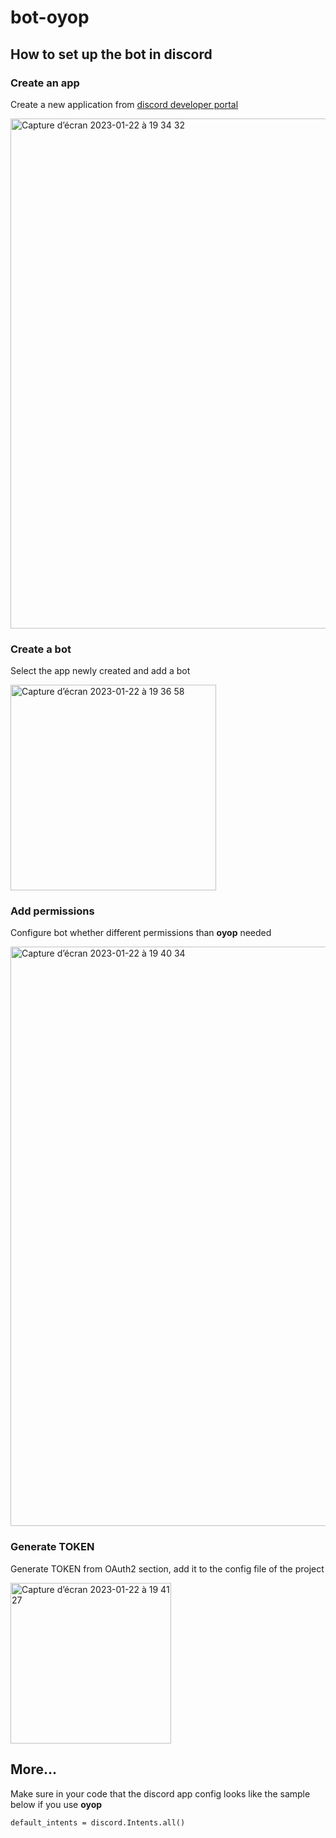 # bot-oyop

## How to set up the bot in discord
### Create an app
Create a new application from [discord developer portal](https://discord.com/developers/applications)

<img width="816" alt="Capture d’écran 2023-01-22 à 19 34 32" src="https://user-images.githubusercontent.com/80722034/213936357-14694c20-d7af-4c54-951c-f5c49eaf747a.png">

### Create a bot
Select the app newly created and add a bot

<img width="329" alt="Capture d’écran 2023-01-22 à 19 36 58" src="https://user-images.githubusercontent.com/80722034/213936454-369f2480-9c34-4efb-9339-cf0816b0136d.png">

### Add permissions
Configure bot whether different permissions than **oyop** needed

<img width="927" alt="Capture d’écran 2023-01-22 à 19 40 34" src="https://user-images.githubusercontent.com/80722034/213936690-338fa92f-10e6-41f9-a632-55fcd48a90cb.png">


### Generate TOKEN
Generate TOKEN from OAuth2 section, add it to the config file of the project

<img width="257" alt="Capture d’écran 2023-01-22 à 19 41 27" src="https://user-images.githubusercontent.com/80722034/213936640-fe8dbcdd-e23c-47bc-8aad-27d42e4e2d7a.png">

## More...
Make sure in your code that the discord app config looks like the sample below if you use **oyop**

`default_intents = discord.Intents.all()`
